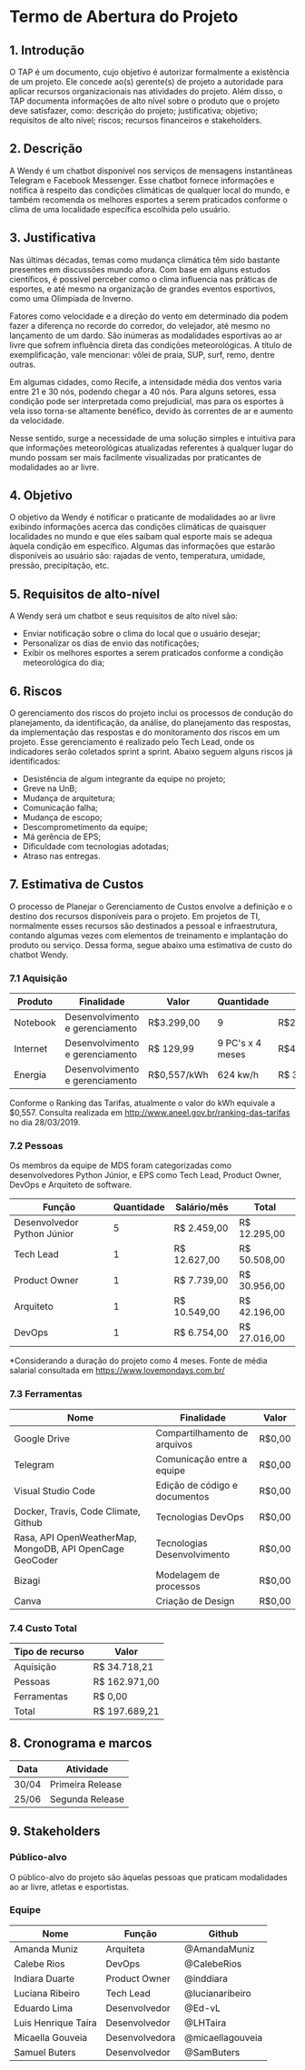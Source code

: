 # Termo de Abertura do Projeto

## 1. Introdução
O TAP é um documento, cujo objetivo é autorizar formalmente a existência de um projeto. Ele concede ao(s) gerente(s) de projeto a autoridade para aplicar recursos organizacionais nas atividades do projeto. Além disso, o TAP documenta informações de alto nível sobre o produto que o projeto deve satisfazer, como: descrição do projeto; justificativa; objetivo; requisitos de alto nível; riscos; recursos financeiros e stakeholders.

## 2. Descrição
A Wendy é um chatbot disponível nos serviços de mensagens instantâneas Telegram e Facebook Messenger. Esse chatbot fornece informações e notifica à respeito das condições climáticas de qualquer local do mundo, e também recomenda os melhores esportes a serem praticados conforme o clima de uma localidade específica escolhida pelo usuário.


## 3. Justificativa
Nas últimas décadas, temas como mudança climática têm sido bastante presentes em discussões mundo afora. Com base em alguns estudos científicos, é possível perceber como o clima influencia nas práticas de esportes, e até mesmo na organização de grandes eventos esportivos, como uma Olimpíada de Inverno.

Fatores como velocidade e a direção do vento em determinado dia podem fazer a diferença no recorde do corredor, do velejador, até mesmo no lançamento de um dardo. São inúmeras as modalidades esportivas ao ar livre que sofrem influência direta das condições meteorológicas. A título de exemplificação, vale mencionar: vôlei de praia, SUP, surf, remo, dentre outras.

Em algumas cidades, como Recife, a intensidade média dos ventos varia entre 21 e 30 nós, podendo chegar a 40 nós. Para alguns setores, essa condição pode ser interpretada como prejudicial, mas para os esportes à vela isso torna-se altamente benéfico, devido às correntes de ar e aumento da velocidade.

Nesse sentido, surge a necessidade de uma solução simples e intuitiva para que informações meteorológicas atualizadas referentes à qualquer lugar do mundo possam ser mais facilmente visualizadas por praticantes de modalidades ao ar livre.

## 4. Objetivo
O objetivo da Wendy é notificar o praticante de modalidades ao ar livre exibindo informações acerca das condições climáticas de quaisquer localidades no mundo e que eles saibam qual esporte mais se adequa àquela condição em específico. Algumas das informações que estarão disponíveis ao usuário são: rajadas de vento, temperatura, umidade, pressão, precipitação, etc.

## 5. Requisitos de alto-nível
A Wendy será um chatbot e seus requisitos de alto nível são:
- Enviar notificação sobre o clima do local que o usuário desejar;
- Personalizar os dias de envio das notificações;
- Exibir os melhores esportes a serem praticados conforme a condição meteorológica do dia;

## 6. Riscos
O gerenciamento dos riscos do projeto inclui os processos de condução do planejamento, da identificação, da análise, do planejamento das respostas, da implementação das respostas e do monitoramento dos riscos em um projeto. Esse gerenciamento é realizado pelo Tech Lead, onde os indicadores serão coletados sprint a sprint. Abaixo seguem alguns riscos já identificados:
- Desistência de algum integrante da equipe no projeto;
- Greve na UnB;
- Mudança de arquitetura;
- Comunicação falha;
- Mudança de escopo;
- Descomprometimento da equipe;
- Má gerência de EPS;
- Dificuldade com tecnologias adotadas;
- Atraso nas entregas.

## 7. Estimativa de Custos
O processo de Planejar o Gerenciamento de Custos envolve a definição e o destino dos recursos disponíveis para o projeto. Em projetos de TI, normalmente esses recursos são destinados a pessoal e infraestrutura, contando algumas vezes com elementos de treinamento e implantação do produto ou serviço. Dessa forma, segue abaixo uma estimativa de custo do chatbot Wendy.

### 7.1 Aquisição
| Produto | Finalidade | Valor | Quantidade | Total | Fornecedor |
| ------- | ---------- | ----- | ---------- | ----- | ---------- |
| Notebook | Desenvolvimento e gerenciamento | R$3.299,00 | 9 | R$29.691,00 | Divesos |
| Internet | Desenvolvimento e gerenciamento | R$ 129,99 | 9 PC's x 4 meses | R$4.679,64 | Vivo |
| Energia | Desenvolvimento e gerenciamento | R$0,557/kWh | 624 kw/h | R$ 347,57 | CEB | 


Conforme o Ranking das Tarifas, atualmente o valor do kWh equivale a $0,557.
Consulta realizada em http://www.aneel.gov.br/ranking-das-tarifas no dia 28/03/2019.


### 7.2 Pessoas
Os membros da equipe de MDS foram categorizadas como desenvolvedores Python Júnior, e EPS como Tech Lead, Product Owner, DevOps e Arquiteto de software. 

| Função | Quantidade | Salário/mês | Total |
| ------ | ---------- | ----------- | ------------ |
| Desenvolvedor Python Júnior | 5 | R$ 2.459,00 | R$ 12.295,00 |
| Tech Lead | 1 | R$ 12.627,00 | R$ 50.508,00 | 
| Product Owner | 1 | R$ 7.739,00 | R$ 30.956,00 |
| Arquiteto | 1 | R$ 10.549,00  | R$ 42.196,00 |
| DevOps | 1 | R$ 6.754,00 | R$ 27.016,00 |

*Considerando a duração do projeto como 4 meses.
Fonte de média salarial consultada em https://www.lovemondays.com.br/

### 7.3 Ferramentas
| Nome | Finalidade | Valor |
| ---- | ---------- | ----- |
| Google Drive | Compartilhamento de arquivos | R$0,00 |
| Telegram | Comunicação entre a equipe | R$0,00 |
| Visual Studio Code | Edição de código e documentos | R$0,00 |
| Docker, Travis, Code Climate, Github | Tecnologias DevOps | R$0,00 |
| Rasa, API OpenWeatherMap, MongoDB, API OpenCage GeoCoder  | Tecnologias Desenvolvimento | R$0,00 |
| Bizagi | Modelagem de processos | R$0,00 |
| Canva | Criação de Design | R$0,00 |


### 7.4 Custo Total
| Tipo de recurso | Valor |
| --------------- | ----- |
| Aquisição | R$ 34.718,21 |
| Pessoas | R$  162.971,00 |
| Ferramentas | R$ 0,00 |
| Total | R$ 197.689,21 |

## 8. Cronograma e marcos
| Data | Atividade |
| ---- | --------- |
| 30/04 | Primeira Release |
| 25/06 | Segunda Release |


## 9. Stakeholders
### **Público-alvo**
O público-alvo do projeto são àquelas pessoas que praticam modalidades ao ar livre, atletas e esportistas.

### **Equipe**
| Nome | Função | Github |
| ---- | ------ | ------ |
| Amanda Muniz | Arquiteta | @AmandaMuniz |
| Calebe Rios | DevOps | @CalebeRios |
| Indiara Duarte | Product Owner | @inddiara|
| Luciana Ribeiro | Tech Lead | @lucianaribeiro|
|Eduardo Lima | Desenvolvedor | @Ed-vL |
| Luis Henrique Taíra | Desenvolvedor | @LHTaira |
| Micaella Gouveia | Desenvolvedora | @micaellagouveia |
| Samuel Buters | Desenvolvedor | @SamButers |
